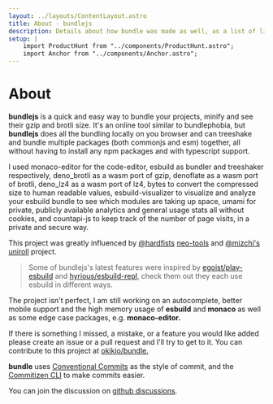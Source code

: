 ```yaml
---
layout: ../layouts/ContentLayout.astro
title: About - bundlejs
description: Details about how bundle was made as well, as a list of links, sources, and tools used to make bundlejs.
setup: | 
    import ProductHunt from "../components/ProductHunt.astro";
    import Anchor from "../components/Anchor.astro";
---
```

# About

**bundlejs** is a quick and easy way to bundle your projects, minify and see their gzip and brotli size. It's an online tool similar to <Anchor href="https://bundlephobia.com">bundlephobia</Anchor>, but **bundlejs** does all the bundling locally on you browser and can treeshake and bundle multiple packages (both commonjs and esm) together, all without having to install any npm packages and with typescript support.  
  

I used <Anchor href="https://github.com/microsoft/monaco-editor">monaco-editor</Anchor> for the code-editor, <Anchor href="https://github.com/evanw/esbuild">esbuild</Anchor> as bundler and treeshaker respectively, <Anchor href="https://github.com/hazae41/denoflate">deno\_brotli</Anchor> as a wasm port of gzip, <Anchor href="https://github.com/denosaurs/deno_brotli">denoflate</Anchor> as a wasm port of brotli, <Anchor href="https://github.com/denosaurs/deno_lz4">deno\_lz4</Anchor> as a wasm port of lz4, <Anchor href="https://github.com/visionmedia/bytes.js">bytes</Anchor> to convert the compressed size to human readable values, <Anchor href="https://github.com/btd/esbuild-visualizer">esbuild-visualizer</Anchor> to visualize and analyze your esbuild bundle to see which modules are taking up space, <Anchor href="https://github.com/mikecao/umami">umami</Anchor> for private, publicly available analytics and general usage stats all without cookies, and <Anchor href="https://github.com/mlomb/countapi-js">countapi-js</Anchor> to keep track of the number of page visits, in a private and secure way.  
  
This project was greatly influenced by [@hardfists](https://github.com/hardfist) [neo-tools](https://github.com/hardfist/neo-tools) and [@mizchi's](https://github.com/mizchi) [uniroll](https://github.com/mizchi/uniroll) project.  
  

> Some of bundlejs's latest features were inspired by [egoist/play-esbuild](https://github.com/egoist/play-esbuild) and [hyrious/esbuild-repl](https://github.com/hyrious/esbuild-repl), check them out they each use esbuild in different ways.

The project isn't perfect, I am still working on an autocomplete, better mobile support and the high memory usage of **esbuild** and **monaco** as well as some edge case packages, e.g. **monaco-editor.**  
  
If there is something I missed, a mistake, or a feature you would like added please create an issue or a pull request and I'll try to get to it. You can contribute to this project at [okikio/bundle.](https://github.com/okikio/bundle)  
  
**bundle** uses [Conventional Commits](https://www.conventionalcommits.org/en/v1.0.0/) as the style of commit, and the [Commitizen CLI](http://commitizen.github.io/cz-cli/) to make commits easier.  
  
You can join the discussion on [github discussions](https://github.com/okikio/bundle/discussions).

<ProductHunt />